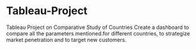 # Tableau-Project
Tableau Project on Comparative Study of Countries 
Create a dashboard to compare all the parameters mentioned.for different countries, to strategize market penetration and to target new customers.
